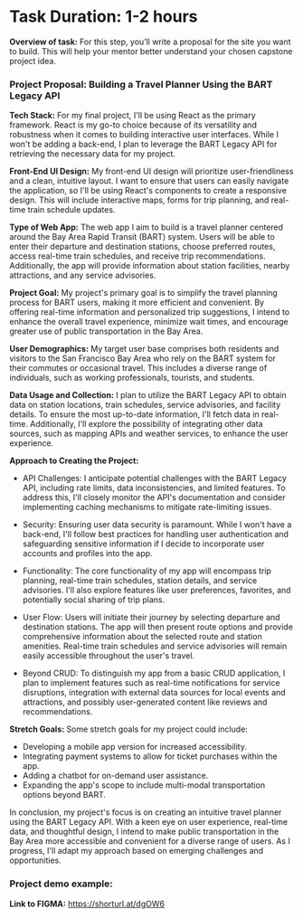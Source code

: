# Task Duration: 1-2 hours

**Overview of task:**
For this step, you’ll write a proposal for the site you want to build. This will help your mentor better understand your chosen capstone project idea.

### Project Proposal: Building a Travel Planner Using the BART Legacy API

**Tech Stack:**
For my final project, I'll be using React as the primary framework. React is my go-to choice because of its versatility and robustness when it comes to building interactive user interfaces. While I won't be adding a back-end, I plan to leverage the BART Legacy API for retrieving the necessary data for my project.

**Front-End UI Design:**
My front-end UI design will prioritize user-friendliness and a clean, intuitive layout. I want to ensure that users can easily navigate the application, so I'll be using React's components to create a responsive design. This will include interactive maps, forms for trip planning, and real-time train schedule updates.

**Type of Web App:**
The web app I aim to build is a travel planner centered around the Bay Area Rapid Transit (BART) system. Users will be able to enter their departure and destination stations, choose preferred routes, access real-time train schedules, and receive trip recommendations. Additionally, the app will provide information about station facilities, nearby attractions, and any service advisories.

**Project Goal:**
My project's primary goal is to simplify the travel planning process for BART users, making it more efficient and convenient. By offering real-time information and personalized trip suggestions, I intend to enhance the overall travel experience, minimize wait times, and encourage greater use of public transportation in the Bay Area.

**User Demographics:**
My target user base comprises both residents and visitors to the San Francisco Bay Area who rely on the BART system for their commutes or occasional travel. This includes a diverse range of individuals, such as working professionals, tourists, and students.

**Data Usage and Collection:**
I plan to utilize the BART Legacy API to obtain data on station locations, train schedules, service advisories, and facility details. To ensure the most up-to-date information, I'll fetch data in real-time. Additionally, I'll explore the possibility of integrating other data sources, such as mapping APIs and weather services, to enhance the user experience.

**Approach to Creating the Project:**
- API Challenges: I anticipate potential challenges with the BART Legacy API, including rate limits, data inconsistencies, and limited features. To address this, I'll closely monitor the API's documentation and consider implementing caching mechanisms to mitigate rate-limiting issues.

- Security: Ensuring user data security is paramount. While I won't have a back-end, I'll follow best practices for handling user authentication and safeguarding sensitive information if I decide to incorporate user accounts and profiles into the app.

- Functionality: The core functionality of my app will encompass trip planning, real-time train schedules, station details, and service advisories. I'll also explore features like user preferences, favorites, and potentially social sharing of trip plans.

- User Flow: Users will initiate their journey by selecting departure and destination stations. The app will then present route options and provide comprehensive information about the selected route and station amenities. Real-time train schedules and service advisories will remain easily accessible throughout the user's travel.

- Beyond CRUD: To distinguish my app from a basic CRUD application, I plan to implement features such as real-time notifications for service disruptions, integration with external data sources for local events and attractions, and possibly user-generated content like reviews and recommendations.

**Stretch Goals:**
Some stretch goals for my project could include:
- Developing a mobile app version for increased accessibility.
- Integrating payment systems to allow for ticket purchases within the app.
- Adding a chatbot for on-demand user assistance.
- Expanding the app's scope to include multi-modal transportation options beyond BART.

In conclusion, my project's focus is on creating an intuitive travel planner using the BART Legacy API. With a keen eye on user experience, real-time data, and thoughtful design, I intend to make public transportation in the Bay Area more accessible and convenient for a diverse range of users. As I progress, I'll adapt my approach based on emerging challenges and opportunities.

### Project demo example:
**Link to FIGMA:** https://shorturl.at/dgOW6